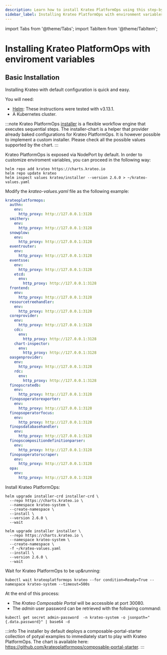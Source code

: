 ```yaml
---
description: Learn how to install Krateo PlatformOps using this step-by-step guide
sidebar_label: Installing Krateo PlatformOps with environment variables
---
```


import Tabs from '@theme/Tabs';
import TabItem from '@theme/TabItem';

# Installing Krateo PlatformOps with enviroment variables

## Basic Installation

Installing Krateo with default configuration is quick and easy.

You will need:

* [Helm](https://helm.sh/docs/): These instructions were tested with v3.13.1.
* A Kubernetes cluster.

:::note
Krateo PlatformOps [installer](https://github.com/krateoplatformops/installer-chart) is a flexible workflow engine that executes sequential steps. The installer-chart is a helper that provider already baked configurations for Krateo PlatformOps. It is however possible to implement a custom installer. Please check all the possible values supported by the chart.
:::

<Tabs groupId="kubernetes-version">
<TabItem value="envvars" label="envvars">

Krateo PlatformOps is exposed via NodePort by default. In order to customize enviroment variables, you can proceed in the following way:

```shell
helm repo add krateo https://charts.krateo.io
helm repo update krateo
helm inspect values krateo/installer --version 2.6.0 > ~/krateo-values.yaml
```

Modify the *krateo-values.yaml* file as the following example:

```yaml
krateoplatformops:
  authn:
    env:
      http_proxy: http://127.0.0.1:3128
  smithery:
    env:
      http_proxy: http://127.0.0.1:3128
  snowplow:
    env:
      http_proxy: http://127.0.0.1:3128
  eventrouter:
    env:
      http_proxy: http://127.0.0.1:3128
  eventsse:
    env:
      http_proxy: http://127.0.0.1:3128
    etcd:
      env:
        http_proxy: http://127.0.0.1:3128
  frontend:
    env:
      http_proxy: http://127.0.0.1:3128
  resourcetreehandler:
    env:
      http_proxy: http://127.0.0.1:3128
  coreprovider:
    env:
      http_proxy: http://127.0.0.1:3128
    cdc:
      env:
        http_proxy: http://127.0.0.1:3128
    chart-inspector:
      env:
        http_proxy: http://127.0.0.1:3128
  oasgenprovider:
    env:
      http_proxy: http://127.0.0.1:3128
    rdc:
      env:
        http_proxy: http://127.0.0.1:3128
  finopscratedb:
    env:
      http_proxy: http://127.0.0.1:3128
  finopsoperatorexporter:
    env:
      http_proxy: http://127.0.0.1:3128
  finopsoperatorfocus:
    env:
      http_proxy: http://127.0.0.1:3128
  finopsdatabasehandler:
    env:
      http_proxy: http://127.0.0.1:3128
  finopscompositiondefinitionparser:
    env:
      http_proxy: http://127.0.0.1:3128
  finopsoperatorscraper:
    env:
      http_proxy: http://127.0.0.1:3128
  opa:
    env:
      http_proxy: http://127.0.0.1:3128
```

Install Krateo PlatformOps:

```shell
helm upgrade installer-crd installer-crd \
  --repo https://charts.krateo.io \
  --namespace krateo-system \
  --create-namespace \
  --install \
  --version 2.6.0 \
  --wait

helm upgrade installer installer \
  --repo https://charts.krateo.io \
  --namespace krateo-system \
  --create-namespace \
  -f ~/krateo-values.yaml
  --install \
  --version 2.6.0 \
  --wait
```

Wait for Krateo PlatformOps to be up&running:
```shell
kubectl wait krateoplatformops krateo --for condition=Ready=True --namespace krateo-system --timeout=500s
```

At the end of this process:

* The *Krateo Composable Portal* will be accessible at port 30080.
* The *admin* user password can be retrieved with the following command:
```shell
kubectl get secret admin-password  -n krateo-system -o jsonpath="{.data.password}" | base64 -d
```

</TabItem>
</Tabs>

:::info
The installer by default deploys a composable-portal-starter collection of potyal examples to immediately start to play with Krateo PlatformOps. The chart is available here: https://github.com/krateoplatformops/composable-portal-starter.
:::
